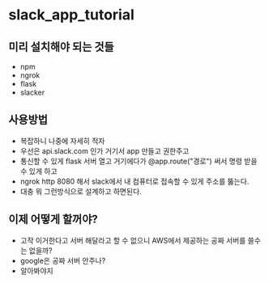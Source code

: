 # slack_app_tutorial

## 미리 설치해야 되는 것들
- npm
- ngrok
- flask
- slacker

## 사용방법

- 복잡하니 나중에 자세히 적자
- 우선은 api.slack.com 인가 거기서 app 만들고 권한주고 
- 통신할 수 있게 flask 서버 열고 거기에다가 @app.route("경로") 써서 명령 받을 수 있게 하고 
- ngrok http 8080 해서 slack에서 내 컴퓨터로 접속할 수 있게 주소를 뚫는다.
- 대충 뭐 그런방식으로 설계하고 하면된다. 

## 이제 어떻게 할꺼야?

- 고작 이거한다고 서버 해달라고 할 수 없으니 AWS에서 제공하는 공짜 서버를 쓸수는 없을까?
- google은 공짜 서버 안주나?
- 알아봐야지
